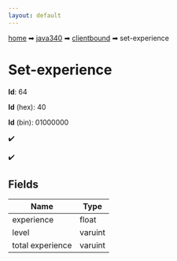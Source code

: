 ```yaml
---
layout: default
---
```


[home](/) ➡ [java340](/protocol/java340) ➡ [clientbound](/protocol/java340/clientbound) ➡ set-experience

# Set-experience

**Id**: 64

**Id** (hex): 40

**Id** (bin): 01000000

✔️

✔️

## Fields

Name | Type
---|---
experience | float
level | varuint
total experience | varuint

